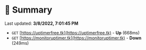 # 📖 Summary
Last updated: **3/8/2022, 7:01:45 PM**

- `GET` [https://uptimerfree.tk](https://uptimerfree.tk) - **Up** (668ms)
- `GET` [https://monitoruptimer.tk](https://monitoruptimer.tk) - **Down** (249ms)
